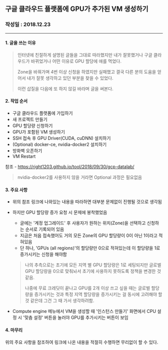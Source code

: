 ## 구글 클라우드 플랫폼에 GPU가 추가된 VM 생성하기 
### 작성일 : 2018.12.23

<hr/>

#### 1. 글을 쓰는 이유
> 인터넷에 친절하게 설명된 글들을 그대로 따라했지만 내가 잘못했거나 구글 클라우드가 바뀌었거나 어떤 이유로 GPU 할당에 애를 먹었다.
>  
> Zone을 바꿔가며 4번 이상 신청을 하였지만 실패했고 결국 다른 분의 도움을 얻어서 내가 잘못 생각하고 있던 부분을 찾을 수 있었다.
>  
> 이런 삽질을 다음에 또 하지 않길 바라며 글을 써본다.

#### 2. 작업 순서
* 구글 클라우드 플랫폼에 가입하기
* 새 프로젝트 만들기
* GPU 할당량 신청하기
* GPU가 포함된 VM 생성하기
* SSH 접속 후 GPU Driver(CUDA, cuDNN) 설치하기
* (Optional) docker-ce, nvidia-docker2 설치하기
* 방화벽 오픈하기
* VM Restart

참조 - https://right1203.github.io/tool/2018/09/30/gcp-datalab/
> nvidia-docker2를 사용하지 않을 거라면 Optional 과정은 필요없음

#### 3. 주요 사항
* 위의 참조 링크에 나와있는 내용을 따라하면 대부분 문제없이 진행될 것으로 생각됨
* 하지만 GPU 할당량 증가 요청 시 문제에 봉착했었음
  - 글에는 '계정 업그레이드' 후 사용자가 원하는 위치(Zone)을 선택하고 신청하는 순서로 기록되어 있음
  - 지금은 처음 접속했어도 거의 모든 Zone의 GPU 할당량이 0이 아닌 1이라고 적혀있음
  - 단 하나, 'GPUs (all regions)'의 할당량만 0으로 적혀있는데 이 할당량을 1로 증가시키는 신청을 해야함
  > 나의 추측으로는 초기에 모든 지역 별 GPU 할당량은 1로 세팅되지만 글로벌 GPU 할당량을 0으로 맞춰놔서 초기에 사용하지 못하도록 정책을 변경한 것 같음. 
  > 
  > 나중에 무료 크레딧이 끝나고 GPU를 2개 이상 쓰고 싶을 때는 글로벌 할당량을 증가시키는 것과 특정 지역 할당량을 증가시키는 걸 동시에 고려해야 할 것 같은데 그건 그 때 가서 생각하려함.

* Compute engine 메뉴에서 VM을 생성할 때 '인스턴스 만들기' 화면에서 CPU 설정 시 '맞춤 설정' 버튼을 눌러야 GPU를 추가시키는 버튼이 보임

#### 4. 마무리
위의 주요 사항을 참조하여 링크에 나온 내용을 적절히 수행하면 무리없이 할 수 있다.
